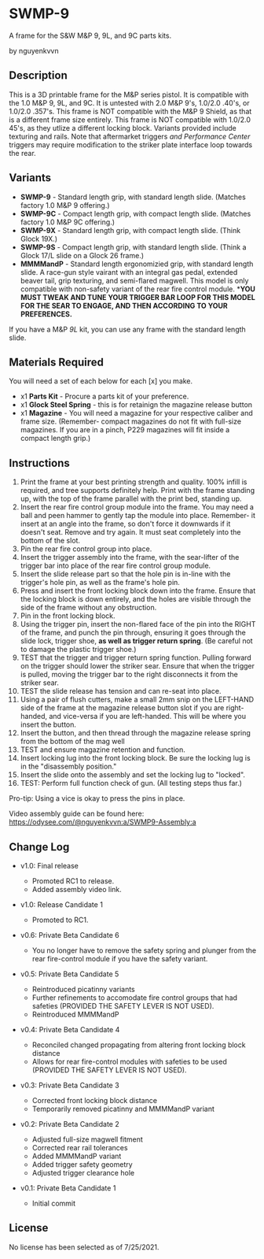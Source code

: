 # SWMP-9
A frame for the S&W M&P 9, 9L, and 9C parts kits.

by nguyenkvvn

## Description
This is a 3D printable frame for the M&P series pistol.
It is compatible with the 1.0 M&P 9, 9L, and 9C.
It is untested with 2.0 M&P 9's, 1.0/2.0 .40's, or 1.0/2.0 .357's.
This frame is NOT compatible with the M&P 9 Shield, as that is a different frame size entirely.
This frame is NOT compatible with 1.0/2.0 45's, as they utlize a different locking block.
Variants provided include texturing and rails.
Note that aftermarket triggers _and Performance Center_ triggers may require modification to the striker plate interface loop towards the rear.

## Variants
- **SWMP-9** - Standard length grip, with standard length slide. (Matches factory 1.0 M&P 9 offering.)
- **SWMP-9C** - Compact length grip, with compact length slide. (Matches factory 1.0 M&P 9C offering.)
- **SWMP-9X** - Standard length grip, with compact length slide. (Think Glock 19X.)
- **SWMP-9S** - Compact length grip, with standard length slide. (Think a Glock 17/L slide on a Glock 26 frame.)
- **MMMMandP** - Standard length ergonomizied grip, with standard length slide. A race-gun style vairant with an integral gas pedal, extended beaver tail, grip texturing, and semi-flared magwell. This model is only compatible with non-safety variant of the rear fire control module. ***YOU MUST TWEAK AND TUNE YOUR TRIGGER BAR LOOP FOR THIS MODEL FOR THE SEAR TO ENGAGE, AND THEN ACCORDING TO YOUR PREFERENCES.**

If you have a M&P _9L_ kit, you can use any frame with the standard length slide.

## Materials Required
You will need a set of each below for each [x] you make.
- x1 **Parts Kit** - Procure a parts kit of your preference.
- x1 **Glock Steel Spring** - this is for retainign the magazine release button
- x1 **Magazine** - You will need a magazine for your respective caliber and frame size. (Remember- compact magazines do not fit with full-size magazines. If you are in a pinch, P229 magazines will fit inside a compact length grip.)

## Instructions
1. Print the frame at your best printing strength and quality. 100% infill is required, and tree supports definitely help. Print with the frame standing up, with the top of the frame parallel with the print bed, standing up.
2. Insert the rear fire control group module into the frame. You may need a ball and peen hammer to gently tap the module into place. Remember- it insert at an angle into the frame, so don't force it downwards if it doesn't seat. Remove and try again. It must seat completely into the bottom of the slot.
3. Pin the rear fire control group into place.
4. Insert the trigger assembly into the frame, with the sear-lifter of the trigger bar into place of the rear fire control group module.
5. Insert the slide release part so that the hole pin is in-line with the trigger's hole pin, as well as the frame's hole pin.
6. Press and insert the front locking block down into the frame. Ensure that the locking block is down entirely, and the holes are visible through the side of the frame without any obstruction.
7. Pin in the front locking block.
8. Using the trigger pin, insert the non-flared face of the pin into the RIGHT of the frame, and punch the pin through, ensuring it goes through the slide lock, trigger shoe, **as well as trigger return spring**. (Be careful not to damage the plastic trigger shoe.)
9. TEST that the trigger and trigger return spring function. Pulling forward on the trigger should lower the striker sear. Ensure that when the trigger is pulled, moving the trigger bar to the right disconnects it from the striker sear.
10. TEST the slide release has tension and can re-seat into place.
11. Using a pair of flush cutters, make a small 2mm snip on the LEFT-HAND side of the frame at the magazine release button slot if you are right-handed, and vice-versa if you are left-handed. This will be where you insert the button.
12. Insert the button, and then thread through the magazine release spring from the bottom of the mag well
13. TEST and ensure magazine retention and function.
14. Insert locking lug into the front locking block. Be sure the locking lug is in the "disassembly position."
15. Insert the slide onto the assembly and set the locking lug to "locked".
16. TEST: Perform full function check of gun. (All testing steps thus far.)

Pro-tip: Using a vice is okay to press the pins in place.

Video assembly guide can be found here: https://odysee.com/@nguyenkvvn:a/SWMP9-Assembly:a

## Change Log

- v1.0: Final release
    * Promoted RC1 to release.
    * Added assembly video link.

- v1.0: Release Candidate 1
    * Promoted to RC1.

- v0.6: Private Beta Candidate 6
    * You no longer have to remove the safety spring and plunger from the rear fire-control module if you have the safety variant.

- v0.5: Private Beta Candidate 5
    * Reintroduced picatinny variants
    * Further refinements to accomodate fire control groups that had safeties (PROVIDED THE SAFETY LEVER IS NOT USED).
    * Reintroduced MMMMandP

- v0.4: Private Beta Candidate 4
    * Reconciled changed propagating from altering front locking block distance
    * Allows for rear fire-control modules with safeties to be used (PROVIDED THE SAFETY LEVER IS NOT USED).

- v0.3: Private Beta Candidate 3
    * Corrected front locking block distance
    * Temporarily removed picatinny and MMMMandP variant

- v0.2: Private Beta Candidate 2
    * Adjusted full-size magwell fitment
    * Corrected rear rail tolerances
    * Added MMMMandP variant
    * Added trigger safety geometry
    * Adjusted trigger clearance hole

- v0.1: Private Beta Candidate 1
    * Initial commit

## License
No license has been selected as of 7/25/2021.
